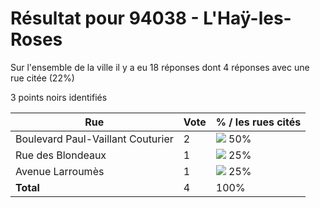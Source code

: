 # Résultat pour 94038 - L'Haÿ-les-Roses

Sur l'ensemble de la ville il y a eu 18 réponses dont 4 réponses avec une rue citée (22%)

3 points noirs identifiés

| Rue | Vote | % / les rues cités|
|-----|------|-------------------|
| Boulevard Paul-Vaillant Couturier | 2 | <img src="../../img/bar_50.gif" />&nbsp;50%|
| Rue des Blondeaux | 1 | <img src="../../img/bar_25.gif" />&nbsp;25%|
| Avenue Larroumès | 1 | <img src="../../img/bar_25.gif" />&nbsp;25%|
| **Total** | 4 | 100%|
